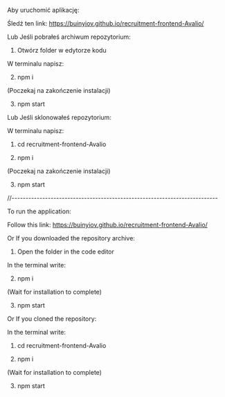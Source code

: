 Aby uruchomić aplikację:

Śledź ten link: https://buinyiov.github.io/recruitment-frontend-Avalio/

Lub
Jeśli pobrałeś archiwum repozytorium:

1. Otwórz folder w edytorze kodu

W terminalu napisz:

2. npm i

(Poczekaj na zakończenie instalacji)

3. npm start

Lub
Jeśli sklonowałeś repozytorium:

W terminalu napisz:

1. cd recruitment-frontend-Avalio

2. npm i

(Poczekaj na zakończenie instalacji)

3. npm start

//--------------------------------------------------------------------------

To run the application:

Follow this link: https://buinyiov.github.io/recruitment-frontend-Avalio/

Or
If you downloaded the repository archive:

1. Open the folder in the code editor
   
In the terminal write:

2. npm i

(Wait for installation to complete)

3. npm start

Or
If you cloned the repository:

In the terminal write:

1. cd recruitment-frontend-Avalio

2. npm i

(Wait for installation to complete)

3. npm start


